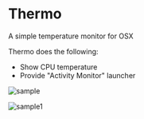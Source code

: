 Thermo
======

A simple temperature monitor for OSX

Thermo does the following:

* Show CPU temperature
* Provide "Activity Monitor" launcher


![sample](http://stny.github.io/Thermo/images/sample.png)

![sample1](http://stny.github.io/Thermo/images/sample1.png)
